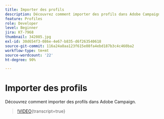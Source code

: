 ```yaml
---
title: Importer des profils
description: Découvrez comment importer des profils dans Adobe Campaign.
feature: Profiles
role: Developer
level: Beginner
jira: KT-7968
thumbnail: 342085.jpg
exl-id: 30d654f3-086e-4e67-b835-d6f263540618
source-git-commit: 116a24a8aa123f615e08fa4ebd187b3c4c460ba2
workflow-type: tm+mt
source-wordcount: '22'
ht-degree: 90%

---
```


# Importer des profils

Découvrez comment importer des profils dans Adobe Campaign.

>[!VIDEO](https://video.tv.adobe.com/v/342085?quality=12&learn=on){transcript=true}
